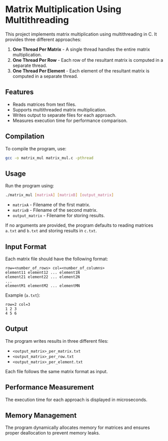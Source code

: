 # Matrix Multiplication Using Multithreading

This project implements matrix multiplication using multithreading in C. It provides three different approaches:

1. **One Thread Per Matrix** - A single thread handles the entire matrix multiplication.
2. **One Thread Per Row** - Each row of the resultant matrix is computed in a separate thread.
3. **One Thread Per Element** - Each element of the resultant matrix is computed in a separate thread.

## Features
- Reads matrices from text files.
- Supports multithreaded matrix multiplication.
- Writes output to separate files for each approach.
- Measures execution time for performance comparison.

## Compilation
To compile the program, use:
```sh
gcc -o matrix_mul matrix_mul.c -pthread
```

## Usage
Run the program using:
```sh
./matrix_mul [matrixA] [matrixB] [output_matrix]
```
- `matrixA` - Filename of the first matrix.
- `matrixB` - Filename of the second matrix.
- `output_matrix` - Filename for storing results.

If no arguments are provided, the program defaults to reading matrices `a.txt` and `b.txt` and storing results in `c.txt`.

## Input Format
Each matrix file should have the following format:
```
row=<number_of_rows> col=<number_of_columns>
element11 element12 ... element1N
element21 element22 ... element2N
...
elementM1 elementM2 ... elementMN
```
Example (`a.txt`):
```
row=2 col=3
1 2 3
4 5 6
```

## Output
The program writes results in three different files:
- `<output_matrix>_per_matrix.txt`
- `<output_matrix>_per_row.txt`
- `<output_matrix>_per_element.txt`

Each file follows the same matrix format as input.

## Performance Measurement
The execution time for each approach is displayed in microseconds.

## Memory Management
The program dynamically allocates memory for matrices and ensures proper deallocation to prevent memory leaks.
